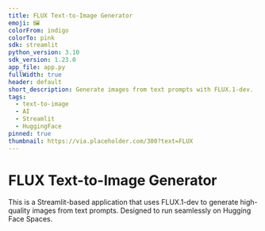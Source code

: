 ```yaml
---
title: FLUX Text-to-Image Generator
emoji: 🖼️
colorFrom: indigo
colorTo: pink
sdk: streamlit
python_version: 3.10
sdk_version: 1.23.0
app_file: app.py
fullWidth: true
header: default
short_description: Generate images from text prompts with FLUX.1-dev.
tags:
  - text-to-image
  - AI
  - Streamlit
  - HuggingFace
pinned: true
thumbnail: https://via.placeholder.com/300?text=FLUX
---
```



# FLUX Text-to-Image Generator
This is a Streamlit-based application that uses FLUX.1-dev to generate high-quality images from text prompts. Designed to run seamlessly on Hugging Face Spaces.

